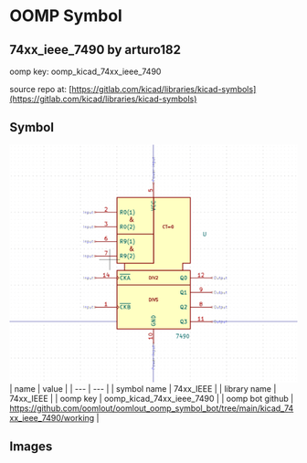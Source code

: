 # OOMP Symbol  
## 74xx_ieee_7490  by arturo182  
  
oomp key: oomp_kicad_74xx_ieee_7490  
  
source repo at: [https://gitlab.com/kicad/libraries/kicad-symbols](https://gitlab.com/kicad/libraries/kicad-symbols)  
## Symbol  
  
[![working.png](working_600.png)](working.png)  
| name | value | 
| --- | --- | 
| symbol name | 74xx_IEEE | 
| library name | 74xx_IEEE | 
| oomp key | oomp_kicad_74xx_ieee_7490 | 
| oomp bot github | https://github.com/oomlout/oomlout_oomp_symbol_bot/tree/main/kicad_74xx_ieee_7490/working | 
## Images  

